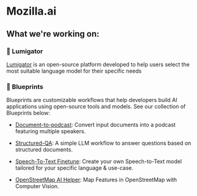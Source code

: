 # Mozilla.ai

## What we're working on:

### 🐊 Lumigator

[Lumigator](https://github.com/mozilla-ai/lumigator) is an open-source platform developed to help users select the most suitable language model for their specific needs

### 📘 Blueprints

Blueprints are customizable workflows that help developers build AI applications using open-source tools and models. See our collection of Blueprints below:

- [Document-to-podcast](https://github.com/mozilla-ai/document-to-podcast): Convert input documents into a podcast featuring multiple speakers.

- [Structured-QA](https://github.com/mozilla-ai/structured-qa): A simple LLM workflow to answer questions based on structured documents.

- [Speech-To-Text Finetune](https://github.com/mozilla-ai/speech-to-text-finetune): Create your own Speech-to-Text model tailored for your specific language & use-case. 

- [OpenStreetMap AI Helper](https://github.com/mozilla-ai/osm-ai-helper): Map Features in OpenStreetMap with Computer Vision.
